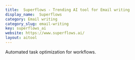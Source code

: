 ```yaml
---
title:  Superflows - Trending AI tool for Email writing
display_name:  Superflows
category: Email writing
category_slug: email-writing
key: superflows_ai
website: https://www.superflows.ai/
layout: aitool
---
```


Automated task optimization for workflows.
